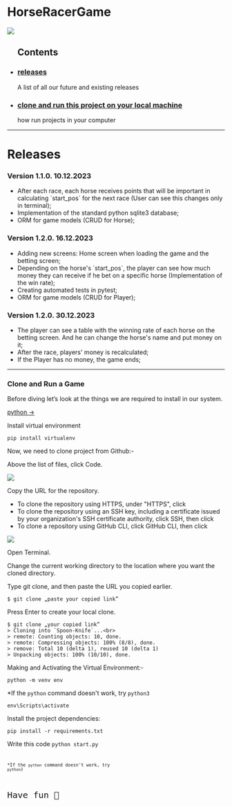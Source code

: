 # HorseRacerGame

<img src="https://camo.githubusercontent.com/1971c0a4f776fb5351c765c37e59630c83cabd52/68747470733a2f2f7777772e707967616d652e6f72672f696d616765732f6c6f676f2e706e67">
<ul>
<h2>Contents</h2>
<li><a href="https://github.com/artur24814/HorseRacerGame?tab=readme-ov-file#releases"><h3>releases</h3></a>A list of all our future and existing releases</li>
<li><a href="https://github.com/artur24814/HorseRacerGame?tab=readme-ov-file#clone_project"><h3>clone and run this project on your local machine</h3></a>how run projects in your computer</li>
</ul>
<hr>
<h1 id="releases">Releases</h1>
<h3>Version 1.1.0. 10.12.2023</h3>
<ul>
<li>After each race, each horse receives points that will be important in calculating `start_pos` for the next race (User can see this changes only in terminal);</li>
<li>Implementation of the standard python sqlite3 database;</li>
<li>ORM for game models (CRUD for Horse);</li>
</ul>
<h3>Version 1.2.0. 16.12.2023</h3>
<ul>
<li>Adding new screens: Home screen when loading the game and the betting screen;</li>
<li>Depending on the horse's `start_pos`, the player can see how much money they can receive if he bet on a specific horse (Implementation of the win rate);</li>
<li>Creating automated tests in pytest;</li>
<li>ORM for game models (CRUD for Player);</li>
</ul>
<h3>Version 1.2.0. 30.12.2023</h3>
<ul>
<li>The player can see a table with the winning rate of each horse on the betting screen. And he can change the horse's name and put money on it;</li>
<li>After the race, players' money is recalculated;</li>
<li>If the Player has no money, the game ends;</li>
</ul>


<hr>

<h3 id="clone_project">Clone and Run a Game</h3>

Before diving let’s look at the things we are required to install in our system.

<a href='https://www.python.org/downloads/'>python -> </a>

Install virtual environment

`pip install virtualenv`


Now, we need to clone project from Github:-
<p>Above the list of files, click Code.</p>
<img src="https://docs.github.com/assets/cb-20363/images/help/repository/code-button.png">

Copy the URL for the repository.
<ul>
<li>To clone the repository using HTTPS, under "HTTPS", click</li>
<li>To clone the repository using an SSH key, including a certificate issued by your organization's SSH certificate authority, click SSH, then click</li>
<li>To clone a repository using GitHub CLI, click GitHub CLI, then click</li>
</ul>
<img src="https://docs.github.com/assets/cb-33207/images/help/repository/https-url-clone-cli.png">

Open Terminal.

Change the current working directory to the location where you want the cloned directory.

Type git clone, and then paste the URL you copied earlier.

`$ git clone „paste your copied link”`

Press Enter to create your local clone.

```
$ git clone „your copied link”
> Cloning into `Spoon-Knife`...<br>
> remote: Counting objects: 10, done.
> remote: Compressing objects: 100% (8/8), done.
> remove: Total 10 (delta 1), reused 10 (delta 1)
> Unpacking objects: 100% (10/10), done.
```

Making and Activating the Virtual Environment:-

`python -m venv env`

*If the `python` command doesn't work, try `python3`

`env\Scripts\activate`

Install the project dependencies:

`pip install -r requirements.txt`

Write this code
<code>python start.py<code>

*If the `python` command doesn't work, try `python3`

<p style="font-size:20px">Have fun &#129409;</p>